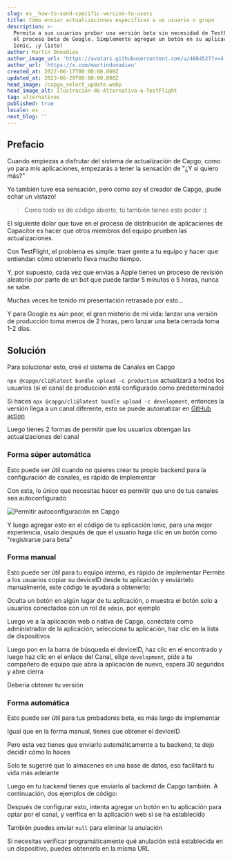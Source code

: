 ```yaml
---
slug: es__how-to-send-specific-version-to-users
title: Cómo enviar actualizaciones específicas a un usuario o grupo
description: >-
  Permita a sus usuarios probar una versión beta sin necesidad de TestFlight o
  el proceso beta de Google. Simplemente agregue un botón en su aplicación
  Ionic, ¡y listo!
author: Martin Donadieu
author_image_url: 'https://avatars.githubusercontent.com/u/4084527?v=4'
author_url: 'https://x.com/martindonadieu'
created_at: 2022-06-17T00:00:00.000Z
updated_at: 2023-06-29T00:00:00.000Z
head_image: /capgo_select_update.webp
head_image_alt: Ilustración-de-Alternativa-a-TestFlight
tag: alternatives
published: true
locale: es
next_blog: ''
---
```


## Prefacio

Cuando empiezas a disfrutar del sistema de actualización de Capgo, como yo para mis aplicaciones, empezarás a tener la sensación de "¿Y si quiero más?"

Yo también tuve esa sensación, pero como soy el creador de Capgo, ¡pude echar un vistazo!

> Como todo es de código abierto, tú también tienes este poder :)

El siguiente dolor que tuve en el proceso de distribución de aplicaciones de Capacitor es hacer que otros miembros del equipo prueben las actualizaciones.

Con TestFlight, el problema es simple: traer gente a tu equipo y hacer que entiendan cómo obtenerlo lleva mucho tiempo.

Y, por supuesto, cada vez que envías a Apple tienes un proceso de revisión aleatorio por parte de un bot que puede tardar 5 minutos o 5 horas, nunca se sabe.

Muchas veces he tenido mi presentación retrasada por esto...

Y para Google es aún peor, el gran misterio de mi vida: lanzar una versión de producción toma menos de 2 horas, pero lanzar una beta cerrada toma 1-2 días.

## Solución

Para solucionar esto, creé el sistema de Canales en Capgo

`npx @capgo/cli@latest bundle upload -c production` actualizará a todos los usuarios (si el canal de producción está configurado como predeterminado)

Si haces `npx @capgo/cli@latest bundle upload -c development`, entonces la versión llega a un canal diferente, esto se puede automatizar en [GitHub action](/blog/manage-dev-and-prod-build-with-github-actions/)

Luego tienes 2 formas de permitir que los usuarios obtengan las actualizaciones del canal

### Forma súper automática

Esto puede ser útil cuando no quieres crear tu propio backend para la configuración de canales, es rápido de implementar

Con esta, lo único que necesitas hacer es permitir que uno de tus canales sea autoconfigurado

![Permitir autoconfiguración en Capgo](/self_setwebp)

Y luego agregar esto en el código de tu aplicación Ionic, para una mejor experiencia, úsalo después de que el usuario haga clic en un botón como "registrarse para beta"

### Forma manual

Esto puede ser útil para tu equipo interno, es rápido de implementar
Permite a los usuarios copiar su deviceID desde tu aplicación y enviártelo manualmente, este código te ayudará a obtenerlo:

Oculta un botón en algún lugar de tu aplicación, o muestra el botón solo a usuarios conectados con un rol de `admin`, por ejemplo

Luego ve a la aplicación web o nativa de Capgo, conéctate como administrador de la aplicación, selecciona tu aplicación, haz clic en la lista de dispositivos

Luego pon en la barra de búsqueda el deviceID, haz clic en el encontrado y luego haz clic en el enlace del Canal, elige `development`, pide a tu compañero de equipo que abra la aplicación de nuevo, espera 30 segundos y abre cierra

Debería obtener tu versión

### Forma automática

Esto puede ser útil para tus probadores beta, es más largo de implementar

Igual que en la forma manual, tienes que obtener el deviceID

Pero esta vez tienes que enviarlo automáticamente a tu backend, te dejo decidir cómo lo haces

Solo te sugeriré que lo almacenes en una base de datos, eso facilitará tu vida más adelante

Luego en tu backend tienes que enviarlo al backend de Capgo también. A continuación, dos ejemplos de código:

Después de configurar esto, intenta agregar un botón en tu aplicación para optar por el canal, y verifica en la aplicación web si se ha establecido

También puedes enviar `null` para eliminar la anulación

Si necesitas verificar programáticamente qué anulación está establecida en un dispositivo, puedes obtenerla en la misma URL